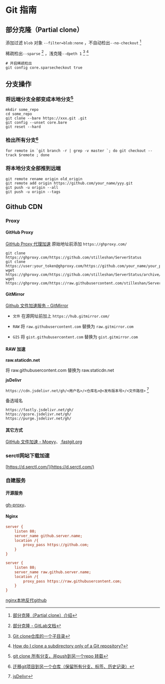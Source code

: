 # Git 指南

## 部分克隆（Partial clone）

添加过滤 `blob` 对象 `--filter=blob:none` ，不自动检出`--no-checkout` [^partial-clone]  

稀疏检出`--sparse`  [^partial-clone-1] ，浅克隆`--dpeth 1`  [^partial-clone-2] [^partial-clone-3]  

```shell
# 开启稀疏检出
git config core.sparsecheckout true
```

## 分支操作

### 将远端分支全部变成本地分支[^git-clone-all]

```shell
mkdir some_repo
cd some_repo
git clone --bare https://xxx.git .git
git config --unset core.bare
git reset --hard
```

### 检出所有分支[^git-checkout-all]

```shell
for remote in `git branch -r | grep -v master `; do git checkout --track $remote ; done
```

### 将本地分支全部推到远端

```shell
git remote rename origin old_origin
git remote add origin https://github.com/your_name/yyy.git
git push -u origin --all
git push -u origin --tags
```

## Github CDN

### Proxy

#### GitHub Proxy
 [GitHub Proxy 代理加速](https://ghproxy.com/) 原始地址前添加 `https://ghproxy.com/` 
```shell
git clone https://ghproxy.com/https://github.com/stilleshan/ServerStatus
git clone https://user:your_token@ghproxy.com/https://github.com/your_name/your_private_repo
wget https://ghproxy.com/https://github.com/stilleshan/ServerStatus/archive/master.zip
wget https://ghproxy.com/https://raw.githubusercontent.com/stilleshan/ServerStatus/master/Dockerfile
```

#### GitMirror

[Github 文件加速服务 - GitMirror](https://gitmirror.com/files.html)

-  `文件` 在源网址前加上 `https://hub.gitmirror.com/` 

- `RAW` 将 `raw.githubusercontent.com` 替换为 `raw.gitmirror.com`

- `GIS` 将 `gist.githubusercontent.com` 替换为 `gist.gitmirror.com`

#### RAW 加速

**raw.staticdn.net**

将 raw.githubusercontent.com 替换为 raw.staticdn.net 

**jsDelivr** 

`https://cdn.jsdelivr.net/gh/<用户名>/<仓库名>@<发布版本号>/<文件路径>` [^jsdelivr]  

备选域名

```
https://fastly.jsdelivr.net/gh/
https://gcore.jsdelivr.net/gh/
https://purge.jsdelivr.net/gh/
```

#### 其它方式

[GitHub 文件加速 - Moeyy](https://moeyy.cn/gh-proxy)、[ fastgit.org](https://hub.fastgit.org/) 

### serctl网站下载加速

[https://d.serctl.com/](https://d.serctl.com/)

### 自建服务

#### 开源服务

[gh-proxy](https://github.com/hunshcn/gh-proxy)、

#### Nginx

```ini
server {
    listen 80;
    server_name github.server.name;
    location /{
        proxy_pass https://github.com;
    }
}

server {
    listen 80;
    server_name raw.github.server.name;
    location /{
        proxy_pass https://raw.githubusercontent.com;
    }
}
```

[nginx本地反代github](https://zhuanlan.zhihu.com/p/411165246)

[^partial-clone]: [部分克隆（Partial clone）介绍](https://help.aliyun.com/document_detail/309002.html)  
[^partial-clone-1]: [部分克隆 - GitLab文档](https://docs.gitlab.cn/jh/topics/git/partial_clone.html)
[^partial-clone-2]: [Git clone仓库的一个子目录](https://zhuanlan.zhihu.com/p/54581830)
[^partial-clone-3]: [How do I clone a subdirectory only of a Git repository?](https://stackoverflow.com/questions/600079/how-do-i-clone-a-subdirectory-only-of-a-git-repository)  
[^git-clone-all]: [git clone 所有分支，并push到另一个repo 转载](https://blog.csdn.net/p942005405/article/details/109109426)
[^git-checkout-all]: [迁移git项目到另一个仓库（保留所有分支、标签、历史记录）](https://www.kyleblog.cn/posts/git_migrate)
[^jsdelivr]: [jsDelivr](https://www.jsdelivr.com)  